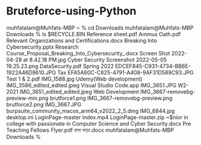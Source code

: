 # Bruteforce-using-Python

muhfatalam@Muhfats-MBP ~ % cd Downloads 
muhfatalam@Muhfats-MBP Downloads % ls
$RECYCLE.BIN                                                                    Reference sheet.pdf
Ammus Oath.pdf                                                                  Relevant Organizations and Certifications.docx
Breaking Into Cybersecurity.pptx                                                Research
Course_Proposal_Breaking_Into_Cybersecurity_.docx                               Screen Shot 2022-04-28 at 8.42.18 PM.jpg
Cyber Security                                                                  Screenshot 2022-05-05 19.25.23.png
DataSecurity.pdf                                                                Spring 2022
EDCEF845-C931-4734-BB6E-1922A46D8610.JPG                                        Tax
EFA5A60C-C825-4791-A408-9AF31D589C93.JPG                                        Test 1 & 2.pdf
IMG_1588.jpg                                                                    Udemy(Web development)
IMG_3586_edited_edited.jpeg                                                     Visual Studio Code.app
IMG_3651.JPG                                                                    W2-2021
IMG_3651_edited_edited.jpeg                                                     Web Development
IMG_3667-removebg-preview-min.png                                               brutforce1.png
IMG_3667-removebg-preview.png                                                   brutforce2.png
IMG_3667.JPG                                                                    burpsuite_community_macos_arm64_v2022_2_5.dmg
IMG_6844.jpg                                                                    desktop.ini
LoginPage-master                                                                index.mp4
LoginPage-master.zip                                                            ~$nior in college with passionate in Computer Science and Cyber Security.docx
Pre Teaching Fellows Flyer.pdf                                                  বাসা ভাড়া.docx
muhfatalam@Muhfats-MBP Downloads % 
